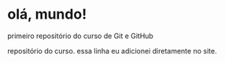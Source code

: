 # olá, mundo!
primeiro repositório do curso de Git e GitHub

repositório do curso.
essa linha eu adicionei diretamente no site.
